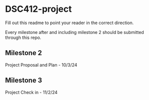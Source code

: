 # DSC412-project

Fill out this readme to point your reader in the correct direction.

Every milestone after and including milestone 2 should be submitted through this repo. 

## Milestone 2

Project Proposal and Plan - 10/3/24

## Milestone 3

Project Check in - 11/2/24
